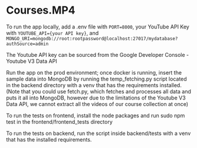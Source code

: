 # Courses.MP4

To run the app locally, add a .env file with `PORT=8000`, your YouTube API Key with `YOUTUBE_API={your API key}`, 
and `MONGO_URI=mongodb://root:rootpassword@localhost:27017/mydatabase?authSource=admin`

The Youtube API key can be sourced from the Google Developer Console - Youtube V3 Data API

Run the app on the prod environment; once docker is running, insert the sample data into MongoDB by running the temp_fetching.py script located in the backend directory with a venv that has the requirements installed.
(Note that you could use fetch.py, which fetches and processes all data and puts it all into MongoDB, however due to the limitations of the Youtube V3 Data API, we cannot extract all the videos of our course collection at once)

To run the tests on frontend, install the node packages and run sudo npm test in the frontend/frontend_tests directory

To run the tests on backend, run the script inside backend/tests with a venv that has the installed requirements.